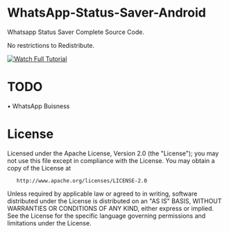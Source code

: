 # WhatsApp-Status-Saver-Android
Whatsapp Status Saver Complete Source Code.

No restrictions to Redistribute.

[![Watch Full Tutorial](https://img.youtube.com/vi/okA9cI1pENAD/0.jpg)](http://www.youtube.com/watch?v=okA9cI1pENA)


# TODO
• WhatsApp Buisness

# License
   Licensed under the Apache License, Version 2.0 (the "License");
   you may not use this file except in compliance with the License.
   You may obtain a copy of the License at

       http://www.apache.org/licenses/LICENSE-2.0

   Unless required by applicable law or agreed to in writing, software
   distributed under the License is distributed on an "AS IS" BASIS,
   WITHOUT WARRANTIES OR CONDITIONS OF ANY KIND, either express or implied.
   See the License for the specific language governing permissions and
   limitations under the License.
